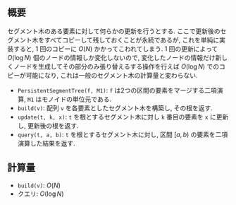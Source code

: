 ## 概要

セグメント木のある要素に対して何らかの更新を行うとする. ここで更新後のセグメント木をすべてコピーして残しておくことが永続であるが, これを単純に実装すると, $1$ 回のコピーに $O(N)$ かかってこわれてしまう. $1$ 回の更新によって $O(\log N)$ 個のノードの情報しか変化しないので, 変化したノードの情報だけ新しくノードを生成してその部分のみ張り替えるする操作を行えば $O(\log N)$ でのコピーが可能になり, これは一般のセグメント木の計算量と変わらない.

* `PersistentSegmentTree(f, M1)`: `f` は2つの区間の要素をマージする二項演算, `M1` はモノイドの単位元である.
* `build(v)`: 配列 `v` を各要素としたセグメント木を構築し, その根を返す.
* `update(t, k, x)`: `t` を根とするセグメント木に対し `k` 番目の要素を `x` に更新し, 更新後の根を返す.
* `query(t, a, b)`: `t` を根とするセグメント木に対し, 区間 $[a, b)$ の要素を二項演算した結果を返す.

## 計算量

* `build(v)`: $O(N)$
* クエリ: $O(\log N)$ 
